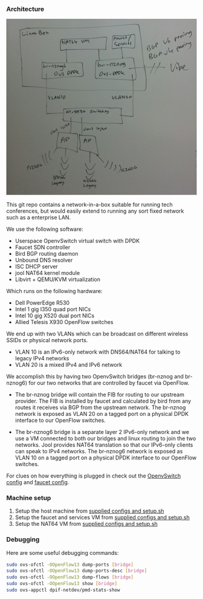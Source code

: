 ### Architecture

![Network Diagram](diagrams/v5-network-diagram.jpg "Network Diagram")

This git repo contains a network-in-a-box suitable for running tech conferences,
but would easily extend to running any sort fixed network such as a enterprise LAN.

We use the following software:
 * Userspace OpenvSwitch virtual switch with DPDK
 * Faucet SDN controller
 * Bird BGP routing daemon
 * Unbound DNS resolver
 * ISC DHCP server
 * jool NAT64 kernel module
 * Libvirt + QEMU/KVM virtualization

Which runs on the following hardware:
 * Dell PowerEdge R530
 * Intel 1 gig I350 quad port NICs
 * Intel 10 gig X520 dual port NICs
 * Allied Telesis X930 OpenFlow switches

We end up with two VLANs which can be broadcast on different wireless SSIDs or
physical network ports.

 * VLAN 10 is an IPv6-only network with DNS64/NAT64 for talking to legacy IPv4 networks
 * VLAN 20 is a mixed IPv4 and IPv6 network

We accomplish this by having two OpenvSwitch bridges (br-nznog and br-nznog6)
for our two networks that are controlled by faucet via OpenFlow.

 * The br-nznog bridge will contain the FIB for routing to our upstream provider.
   The FIB is installed by faucet and calculated by bird from any routes it
   receives via BGP from the upstream network. The br-nznog network is exposed as
   VLAN 20 on a tagged port on a physical DPDK interface to our OpenFlow switches.

 * The br-nznog6 bridge is a separate layer 2 IPv6-only network and we use a VM
   connected to both our bridges and linux routing to join the two networks. Jool
   provides NAT64 translation so that our IPv6-only clients can speak to IPv4
   networks. The br-nznog6 network is exposed as VLAN 10 on a tagged port on a
   physical DPDK interface to our OpenFlow switches.

For clues on how everything is plugged in check out the
[OpenvSwitch config](configs/allbirds/openvswitch.config) and
[faucet config](configs/vms/faucet/etc/ryu/faucet/faucet.yaml).

### Machine setup

1. Setup the host machine from [supplied configs and setup.sh](configs/allbirds/)
2. Setup the faucet and services VM from [supplied configs and setup.sh](configs/vms/faucet/)
3. Setup the NAT64 VM from [supplied configs and setup.sh](configs/vms/nat64/)

### Debugging

Here are some useful debugging commands:

```bash
sudo ovs-ofctl -OOpenFlow13 dump-ports [bridge]
sudo ovs-ofctl -OOpenFlow13 dump-ports-desc [bridge]
sudo ovs-ofctl -OOpenFlow13 dump-flows [bridge]
sudo ovs-ofctl -OOpenFlow13 show [bridge]
sudo ovs-appctl dpif-netdev/pmd-stats-show
```
